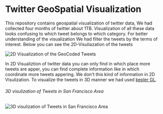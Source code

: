 # Twitter GeoSpatial Visualization
 This repository contains geospatial visualization of twitter data, We had collected four months of twitter about 1TB. Visualization of all these data looks confusing to which tweet belongs to which category. For better understanding of the visualization We had filter the tweets by the terms of interest. Below you can see the 2D-Visuliazation of the tweets
 
![2D Visualization of the GeoCoded Tweets](https://raw.githubusercontent.com/MALLI7622/Twitter_GeoSpatial_Visualization/main/trash_pollution_and_garbage_sample2.png)

In 2D Visualiztion of twitter data you can only find in which place more tweets are apper, you can find complete information like in which coordinate more tweets appering. We don't this kind of information in 2D Visulization. To visualize the tweets in 3D manner we had used [kepler GL](https://kepler.gl/). 

###### 3D visulization of Tweets in San Francisco Area
![3D visulization of Tweets in San Francisco Area](https://raw.githubusercontent.com/MALLI7622/Twitter_GeoSpatial_Visualization/main/san%20francisco1.png)
